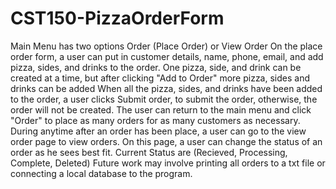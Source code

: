 # CST150-PizzaOrderForm
Main Menu has two options Order (Place Order) or View Order
On the place order form, a user can put in customer details, name, phone, email, and add pizza, sides, and drinks to the order. One pizza, side, and drink can be created at a time, but after clicking "Add to Order" more pizza, sides and drinks can be added
When all the pizza, sides, and drinks have been added to the order, a user clicks Submit order, to submit the order, otherwise, the order will not be created.
The user can return to the main menu and click "Order" to place as many orders for as many customers as necessary.
During anytime after an order has been place, a user can go to the view order page to view orders. On this page, a user can change the status of an order as he sees best fit. Current Status are (Recieved, Processing, Complete, Deleted)
Future work may involve printing all orders to a txt file or connecting a local database to the program.
